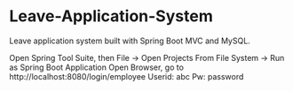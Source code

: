 # Leave-Application-System
Leave application system built with Spring Boot MVC and MySQL.

Open Spring Tool Suite, then File -> Open Projects From File System -> Run as Spring Boot Application
Open Browser, go to http://localhost:8080/login/employee
Userid: abc
Pw: password

